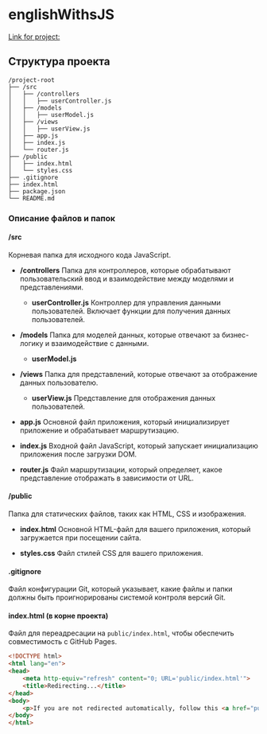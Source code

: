 # englishWithsJS

<a href="https://dfdxalex.github.io/englishWithsJS/index.html" target="_blank">Link for project:</a>


## Структура проекта

```plaintext
/project-root
├── /src
│   ├── /controllers
│   │   ├── userController.js
│   ├── /models
│   │   ├── userModel.js
│   ├── /views
│   │   ├── userView.js
│   ├── app.js
│   ├── index.js
│   └── router.js
├── /public
│   ├── index.html
│   └── styles.css
├── .gitignore
├── index.html
├── package.json
└── README.md
```


### Описание файлов и папок  

#### /src
Корневая папка для исходного кода JavaScript.

- **/controllers**
  Папка для контроллеров, которые обрабатывают пользовательский ввод и взаимодействие между моделями и представлениями.
  - **userController.js**
    Контроллер для управления данными пользователей. Включает функции для получения данных пользователей.

- **/models**
  Папка для моделей данных, которые отвечают за бизнес-логику и взаимодействие с данными.
  - **userModel.js**

- **/views**
  Папка для представлений, которые отвечают за отображение данных пользователю.
  - **userView.js**
    Представление для отображения данных пользователей.

- **app.js**
  Основной файл приложения, который инициализирует приложение и обрабатывает маршрутизацию.
  
- **index.js**
  Входной файл JavaScript, который запускает инициализацию приложения после загрузки DOM.

- **router.js**
  Файл маршрутизации, который определяет, какое представление отображать в зависимости от URL.

#### /public
Папка для статических файлов, таких как HTML, CSS и изображения.

- **index.html**
  Основной HTML-файл для вашего приложения, который загружается при посещении сайта.
  
- **styles.css**
  Файл стилей CSS для вашего приложения.

#### .gitignore
Файл конфигурации Git, который указывает, какие файлы и папки должны быть проигнорированы системой контроля версий Git.

#### index.html (в корне проекта)
Файл для переадресации на `public/index.html`, чтобы обеспечить совместимость с GitHub Pages.

```html
<!DOCTYPE html>
<html lang="en">
<head>
    <meta http-equiv="refresh" content="0; URL='public/index.html'">
    <title>Redirecting...</title>
</head>
<body>
    <p>If you are not redirected automatically, follow this <a href="public/index.html">link to the home page</a>.</p>
</body>
</html>

